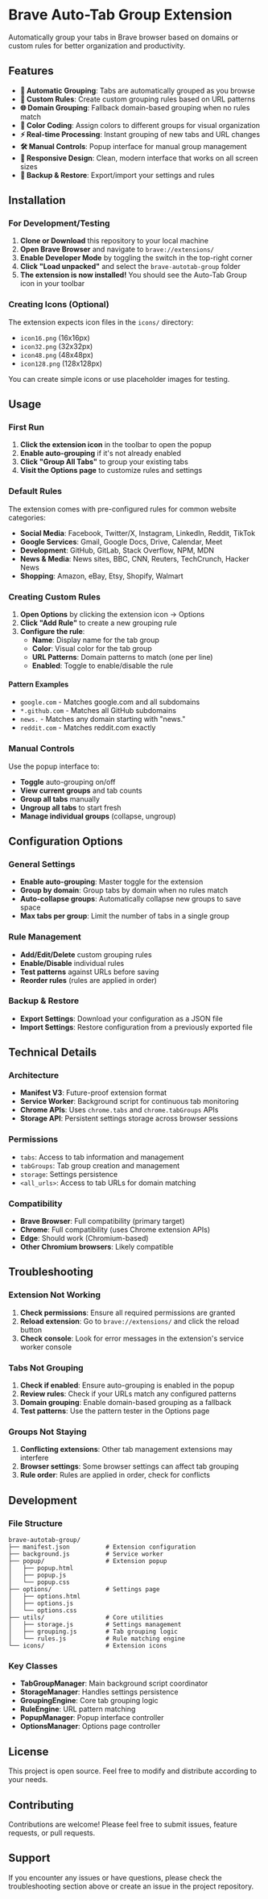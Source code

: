 # Brave Auto-Tab Group Extension

Automatically group your tabs in Brave browser based on domains or custom rules for better organization and productivity.

## Features

- **🔄 Automatic Grouping**: Tabs are automatically grouped as you browse
- **🎯 Custom Rules**: Create custom grouping rules based on URL patterns
- **🌐 Domain Grouping**: Fallback domain-based grouping when no rules match
- **🎨 Color Coding**: Assign colors to different groups for visual organization
- **⚡ Real-time Processing**: Instant grouping of new tabs and URL changes
- **🛠️ Manual Controls**: Popup interface for manual group management
- **📱 Responsive Design**: Clean, modern interface that works on all screen sizes
- **💾 Backup & Restore**: Export/import your settings and rules

## Installation

### For Development/Testing

1. **Clone or Download** this repository to your local machine
2. **Open Brave Browser** and navigate to `brave://extensions/`
3. **Enable Developer Mode** by toggling the switch in the top-right corner
4. **Click "Load unpacked"** and select the `brave-autotab-group` folder
5. **The extension is now installed!** You should see the Auto-Tab Group icon in your toolbar

### Creating Icons (Optional)

The extension expects icon files in the `icons/` directory:
- `icon16.png` (16x16px)
- `icon32.png` (32x32px) 
- `icon48.png` (48x48px)
- `icon128.png` (128x128px)

You can create simple icons or use placeholder images for testing.

## Usage

### First Run

1. **Click the extension icon** in the toolbar to open the popup
2. **Enable auto-grouping** if it's not already enabled
3. **Click "Group All Tabs"** to group your existing tabs
4. **Visit the Options page** to customize rules and settings

### Default Rules

The extension comes with pre-configured rules for common website categories:

- **Social Media**: Facebook, Twitter/X, Instagram, LinkedIn, Reddit, TikTok
- **Google Services**: Gmail, Google Docs, Drive, Calendar, Meet
- **Development**: GitHub, GitLab, Stack Overflow, NPM, MDN
- **News & Media**: News sites, BBC, CNN, Reuters, TechCrunch, Hacker News
- **Shopping**: Amazon, eBay, Etsy, Shopify, Walmart

### Creating Custom Rules

1. **Open Options** by clicking the extension icon → Options
2. **Click "Add Rule"** to create a new grouping rule
3. **Configure the rule**:
   - **Name**: Display name for the tab group
   - **Color**: Visual color for the tab group
   - **URL Patterns**: Domain patterns to match (one per line)
   - **Enabled**: Toggle to enable/disable the rule

#### Pattern Examples

- `google.com` - Matches google.com and all subdomains
- `*.github.com` - Matches all GitHub subdomains
- `news.` - Matches any domain starting with "news."
- `reddit.com` - Matches reddit.com exactly

### Manual Controls

Use the popup interface to:
- **Toggle** auto-grouping on/off
- **View current groups** and tab counts
- **Group all tabs** manually
- **Ungroup all tabs** to start fresh
- **Manage individual groups** (collapse, ungroup)

## Configuration Options

### General Settings

- **Enable auto-grouping**: Master toggle for the extension
- **Group by domain**: Group tabs by domain when no rules match
- **Auto-collapse groups**: Automatically collapse new groups to save space
- **Max tabs per group**: Limit the number of tabs in a single group

### Rule Management

- **Add/Edit/Delete** custom grouping rules
- **Enable/Disable** individual rules
- **Test patterns** against URLs before saving
- **Reorder rules** (rules are applied in order)

### Backup & Restore

- **Export Settings**: Download your configuration as a JSON file
- **Import Settings**: Restore configuration from a previously exported file

## Technical Details

### Architecture

- **Manifest V3**: Future-proof extension format
- **Service Worker**: Background script for continuous tab monitoring
- **Chrome APIs**: Uses `chrome.tabs` and `chrome.tabGroups` APIs
- **Storage API**: Persistent settings storage across browser sessions

### Permissions

- `tabs`: Access to tab information and management
- `tabGroups`: Tab group creation and management
- `storage`: Settings persistence
- `<all_urls>`: Access to tab URLs for domain matching

### Compatibility

- **Brave Browser**: Full compatibility (primary target)
- **Chrome**: Full compatibility (uses Chrome extension APIs)
- **Edge**: Should work (Chromium-based)
- **Other Chromium browsers**: Likely compatible

## Troubleshooting

### Extension Not Working

1. **Check permissions**: Ensure all required permissions are granted
2. **Reload extension**: Go to `brave://extensions/` and click the reload button
3. **Check console**: Look for error messages in the extension's service worker console

### Tabs Not Grouping

1. **Check if enabled**: Ensure auto-grouping is enabled in the popup
2. **Review rules**: Check if your URLs match any configured patterns
3. **Domain grouping**: Enable domain-based grouping as a fallback
4. **Test patterns**: Use the pattern tester in the Options page

### Groups Not Staying

1. **Conflicting extensions**: Other tab management extensions may interfere
2. **Browser settings**: Some browser settings can affect tab grouping
3. **Rule order**: Rules are applied in order, check for conflicts

## Development

### File Structure

```
brave-autotab-group/
├── manifest.json          # Extension configuration
├── background.js          # Service worker
├── popup/                 # Extension popup
│   ├── popup.html
│   ├── popup.js
│   └── popup.css
├── options/               # Settings page
│   ├── options.html
│   ├── options.js
│   └── options.css
├── utils/                 # Core utilities
│   ├── storage.js         # Settings management
│   ├── grouping.js        # Tab grouping logic
│   └── rules.js           # Rule matching engine
└── icons/                 # Extension icons
```

### Key Classes

- **TabGroupManager**: Main background script coordinator
- **StorageManager**: Handles settings persistence
- **GroupingEngine**: Core tab grouping logic
- **RuleEngine**: URL pattern matching
- **PopupManager**: Popup interface controller
- **OptionsManager**: Options page controller

## License

This project is open source. Feel free to modify and distribute according to your needs.

## Contributing

Contributions are welcome! Please feel free to submit issues, feature requests, or pull requests.

## Support

If you encounter any issues or have questions, please check the troubleshooting section above or create an issue in the project repository.